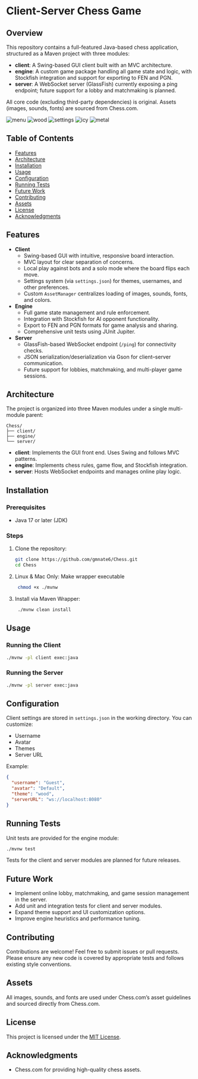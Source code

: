 # Client-Server Chess Game

## Overview

This repository contains a full-featured Java-based chess application, structured as a Maven project with three modules:

- **client**: A Swing-based GUI client built with an MVC architecture.
- **engine**: A custom game package handling all game state and logic, with Stockfish integration and support for exporting to FEN and PGN.
- **server**: A WebSocket server (GlassFish) currently exposing a ping endpoint; future support for a lobby and matchmaking is planned.

All core code (excluding third-party dependencies) is original. Assets (images, sounds, fonts) are sourced from Chess.com.

![menu](https://github.com/user-attachments/assets/e9fd6c83-a2ed-4102-beaf-36b58ff42f3b)
![wood](https://github.com/user-attachments/assets/901314c3-52d1-471f-bc16-afe17d56f145)
![settings](https://github.com/user-attachments/assets/45268e60-93a5-4b84-b28e-f8d5d51ff598)
![icy](https://github.com/user-attachments/assets/0a293072-e3c8-4b8d-a453-26d66ea47a50)
![metal](https://github.com/user-attachments/assets/b753e8a2-4253-46c0-83bd-1a3e9bdd3f06)

## Table of Contents

- [Features](#features)
- [Architecture](#architecture)
- [Installation](#installation)
- [Usage](#usage)
- [Configuration](#configuration)
- [Running Tests](#running-tests)
- [Future Work](#future-work)
- [Contributing](#contributing)
- [Assets](#assets)
- [License](#license)
- [Acknowledgments](#acknowledgments)

## Features

- **Client**
    - Swing-based GUI with intuitive, responsive board interaction.
    - MVC layout for clear separation of concerns.
    - Local play against bots and a solo mode where the board flips each move.
    - Settings system (via `settings.json`) for themes, usernames, and other preferences.
    - Custom `AssetManager` centralizes loading of images, sounds, fonts, and colors.
- **Engine**
    - Full game state management and rule enforcement.
    - Integration with Stockfish for AI opponent functionality.
    - Export to FEN and PGN formats for game analysis and sharing.
    - Comprehensive unit tests using JUnit Jupiter.
- **Server**
    - GlassFish-based WebSocket endpoint (`/ping`) for connectivity checks.
    - JSON serialization/deserialization via Gson for client–server communication.
    - Future support for lobbies, matchmaking, and multi-player game sessions.

## Architecture

The project is organized into three Maven modules under a single multi-module parent:

```
Chess/
├── client/
├── engine/
└── server/
```

- **client**: Implements the GUI front end. Uses Swing and follows MVC patterns.
- **engine**: Implements chess rules, game flow, and Stockfish integration.
- **server**: Hosts WebSocket endpoints and manages online play logic.

## Installation

### Prerequisites

- Java 17 or later (JDK)

### Steps

1. Clone the repository:
   ```bash
   git clone https://github.com/gmnate6/Chess.git
   cd Chess
   ```

2. Linux & Mac Only: Make wrapper executable
   ```bash
    chmod +x ./mvnw
   ```

3. Install via Maven Wrapper:
   ```bash
    ./mvnw clean install
   ```

## Usage

### Running the Client

```bash
./mvnw -pl client exec:java
```

### Running the Server

```bash
./mvnw -pl server exec:java
```

## Configuration

Client settings are stored in `settings.json` in the working directory. You can customize:

- Username
- Avatar
- Themes
- Server URL

Example:

```json
{
  "username": "Guest",
  "avatar": "Default",
  "theme": "wood",
  "serverURL": "ws://localhost:8080"
}
```

## Running Tests

Unit tests are provided for the engine module:

```bash
./mvnw test
```

Tests for the client and server modules are planned for future releases.

## Future Work

- Implement online lobby, matchmaking, and game session management in the server.
- Add unit and integration tests for client and server modules.
- Expand theme support and UI customization options.
- Improve engine heuristics and performance tuning.

## Contributing

Contributions are welcome! Feel free to submit issues or pull requests. Please ensure any new code is covered by appropriate tests and follows existing style conventions.

## Assets

All images, sounds, and fonts are used under Chess.com’s asset guidelines and sourced directly from Chess.com.

## License

This project is licensed under the [MIT License](LICENSE).

## Acknowledgments

- Chess.com for providing high-quality chess assets.

